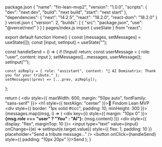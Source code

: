 package.json
{
  "name": "fin-lean-mvp2",
  "version": "1.0.0",
  "scripts": {
    "dev": "next dev",
    "build": "next build",
    "start": "next start"
  },
  "dependencies": {
    "next": "14.2.5",
    "react": "18.2.0",
    "react-dom": "18.2.0"
  }
}
vercel.json
{
  "version": 2,
  "builds": [
    { "src": "package.json", "use": "@vercel/next" }
  ]
}
pages/index.js
import { useState } from "react";

export default function Home() {
  const [messages, setMessages] = useState([]);
  const [input, setInput] = useState("");

  const handleSend = () => {
    if (!input) return;
    const userMessage = { role: "user", content: input };
    setMessages([...messages, userMessage]);
    setInput("");

    const aiReply = { role: "assistant", content: "💸 AI Dominatrix: Thank you for your tribute." };
    setMessages((prev) => [...prev, aiReply]);
  };

  return (
    <div style={{ maxWidth: 600, margin: "50px auto", fontFamily: "sans-serif" }}>
      <h1 style={{ textAlign: "center" }}>💸 Findom Lean MVP</h1>
      <div style={{ border: "1px solid #ccc", padding: 10, minHeight: 300 }}>
        {messages.map((msg, i) => (
          <div key={i} style={{ margin: "10px 0" }}>
            <strong>{msg.role === "user" ? "You" : "AI"}:</strong> {msg.content}
          </div>
        ))}
      </div>
      <div style={{ display: "flex", marginTop: 10 }}>
        <input
          type="text"
          value={input}
          onChange={(e) => setInput(e.target.value)}
          style={{ flex: 1, padding: 10 }}
          placeholder="Send a tribute message..."
        />
        <button onClick={handleSend} style={{ padding: "10px 20px" }}>Send</button>
      </div>
    </div>
  );
}
